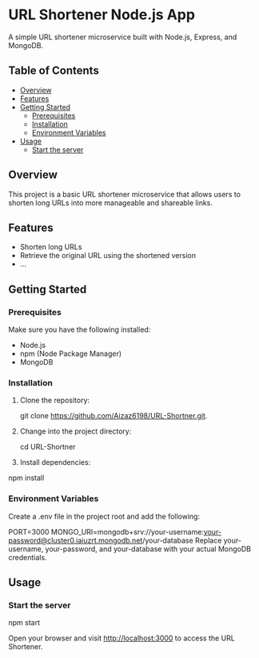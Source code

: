 
# URL Shortener Node.js App

A simple URL shortener microservice built with Node.js, Express, and MongoDB.

## Table of Contents


  - [Overview](#overview)
  - [Features](#features)
  - [Getting Started](#getting-started)
    - [Prerequisites](#prerequisites)
    - [Installation](#installation)
    - [Environment Variables](#environment-variables)
  - [Usage](#usage)
    - [Start the server](#start-the-server)

## Overview

This project is a basic URL shortener microservice that allows users to shorten long URLs into more manageable and shareable links.

## Features

- Shorten long URLs
- Retrieve the original URL using the shortened version
- ...

## Getting Started

### Prerequisites

Make sure you have the following installed:

- Node.js
- npm (Node Package Manager)
- MongoDB

### Installation

1. Clone the repository:

   git clone <https://github.com/Aizaz6198/URL-Shortner.git>.

2. Change into the project directory:

   cd URL-Shortner

3. Install dependencies:

  npm install

### Environment Variables

Create a .env file in the project root and add the following:

PORT=3000
MONGO_URI=mongodb+srv://your-username:<your-password@cluster0.iaiuzrt.mongodb.net>/your-database
Replace your-username, your-password, and your-database with your actual MongoDB credentials.

## Usage

### Start the server

npm start

Open your browser and visit <http://localhost:3000> to access the URL Shortener.
